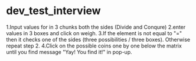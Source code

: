 # dev_test_interview
1.Input values for in 3 chunks both the sides (Divide and Conqure)
2.enter values in 3 boxes and click on weigh.
3.If the element is not equal to "=" then it checks one of the sides (three possibilities / three boxes). Otherwise repeat step 2.
4.Click on the possible coins one by one below the matrix until you find message "Yay! You find it!" in pop-up. 
